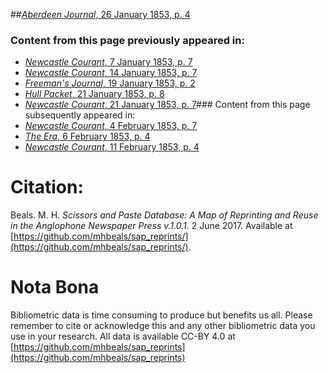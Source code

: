 ##[*Aberdeen Journal*, 26 January 1853, p. 4](https://mhbeals.github.io/sap_html/Aberdeen-Journal/Aberdeen-Journal-26-January-1853-p-4)

### Content from this page previously appeared in:
+ [*Newcastle Courant*, 7 January 1853, p. 7](https://mhbeals.github.io/sap_html/Newcastle-Courant/Newcastle-Courant-7-January-1853-p-7)
+ [*Newcastle Courant*, 14 January 1853, p. 7](https://mhbeals.github.io/sap_html/Newcastle-Courant/Newcastle-Courant-14-January-1853-p-7)
+ [*Freeman's Journal*, 19 January 1853, p. 2](https://mhbeals.github.io/sap_html/Freeman's-Journal/Freeman's-Journal-19-January-1853-p-2)
+ [*Hull Packet*, 21 January 1853, p. 8](https://mhbeals.github.io/sap_html/Hull-Packet/Hull-Packet-21-January-1853-p-8)
+ [*Newcastle Courant*, 21 January 1853, p. 7](https://mhbeals.github.io/sap_html/Newcastle-Courant/Newcastle-Courant-21-January-1853-p-7)### Content from this page subsequently appeared in:
+ [*Newcastle Courant*, 4 February 1853, p. 7](https://mhbeals.github.io/sap_html/Newcastle-Courant/Newcastle-Courant-4-February-1853-p-7)
+ [*The Era*, 6 February 1853, p. 4](https://mhbeals.github.io/sap_html/The-Era/The-Era-6-February-1853-p-4)
+ [*Newcastle Courant*, 11 February 1853, p. 4](https://mhbeals.github.io/sap_html/Newcastle-Courant/Newcastle-Courant-11-February-1853-p-4)
                    
# Citation: 

Beals. M. H. *Scissors and Paste Database: A Map of Reprinting and Reuse in the Anglophone Newspaper Press v.1.0.1.* 2 June 2017. Available at [https://github.com/mhbeals/sap_reprints/](https://github.com/mhbeals/sap_reprints/). 
                    
# Nota Bona

Bibliometric data is time consuming to produce but benefits us all. Please remember to cite or acknowledge this and any other bibliometric data you use in your research. All data is available CC-BY 4.0 at [https://github.com/mhbeals/sap_reprints](https://github.com/mhbeals/sap_reprints)